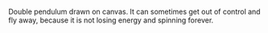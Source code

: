 Double pendulum drawn on canvas. It can sometimes get out of control and fly away, because it is not losing energy and spinning forever.
